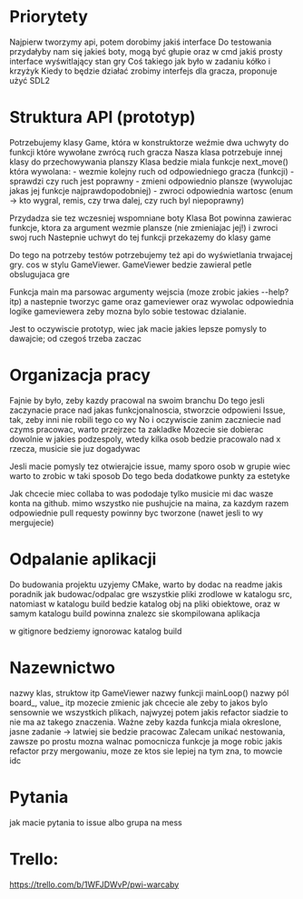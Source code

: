 # Priorytety
Najpierw tworzymy api, potem dorobimy jakiś interface
Do testowania przydałyby nam się jakieś boty, mogą być głupie oraz w cmd jakiś prosty interface wyświtlający stan gry
Coś takiego jak było w zadaniu kółko i krzyżyk
Kiedy to będzie działać zrobimy interfejs dla gracza, proponuje użyć SDL2

# Struktura API (prototyp)
Potrzebujemy klasy Game, która w konstruktorze weźmie dwa uchwyty do funkcji które wywołane zwrócą ruch gracza
Nasza klasa potrzebuje innej klasy do przechowywania planszy
Klasa bedzie miala funkcje next_move() która wywolana:
    - wezmie kolejny ruch od odpowiedniego gracza (funkcji)
    - sprawdzi czy ruch jest poprawny
    - zmieni odpowiednio plansze (wywolujac jakas jej funkcje najprawdopodobniej)
    - zwroci odpowiednia wartosc (enum -> kto wygral, remis, czy trwa dalej, czy ruch byl niepoprawny)

Przydadza sie tez wczesniej wspomniane boty
Klasa Bot powinna zawierac funkcje, ktora za argument wezmie plansze (nie zmieniajac jej!) i zwroci swoj ruch
Nastepnie uchwyt do tej funkcji przekazemy do klasy game

Do tego na potrzeby testów potrzebujemy też api do wyświetlania trwajacej gry. cos w stylu GameViewer.
GameViewer bedzie zawieral petle obslugujaca gre

Funkcja main ma parsowac argumenty wejscia (moze zrobic jakies --help? itp) a nastepnie tworzyc game oraz gameviewer
oraz wywolac odpowiednia logike gameviewera zeby mozna bylo sobie testowac dzialanie.

Jest to oczywiscie prototyp, wiec jak macie jakies lepsze pomysly to dawajcie; od czegoś trzeba zaczac

# Organizacja pracy
Fajnie by było, zeby kazdy pracowal na swoim branchu
Do tego jesli zaczynacie prace nad jakas funkcjonalnoscia, stworzcie odpowieni Issue, tak, zeby inni nie robili tego co wy
No i oczywiscie zanim zaczniecie nad czyms pracowac, warto przejrzec ta zakladke
Mozecie sie dobierac dowolnie w jakies podzespoly, wtedy kilka osob bedzie pracowalo nad x rzecza, musicie sie juz dogadywac

Jesli macie pomysly tez otwierajcie issue, mamy sporo osob w grupie wiec warto to zrobic w taki sposob
Do tego beda dodatkowe punkty za estetyke

Jak chcecie miec collaba to was pododaje tylko musicie mi dac wasze konta na github. mimo wszystko nie pushujcie na maina,
za kazdym razem odpowiednie pull requesty powinny byc tworzone (nawet jesli to wy mergujecie)

# Odpalanie aplikacji
Do budowania projektu uzyjemy CMake, warto by dodac na readme jakis poradnik jak budowac/odpalac gre
wszystkie pliki zrodlowe w katalogu src, natomiast w katalogu build bedzie katalog obj na pliki obiektowe, oraz w samym katalogu build powinna znalezc sie skompilowana aplikacja

w gitignore bedziemy ignorowac katalog build

# Nazewnictwo
nazwy klas, struktow itp GameViewer
nazwy funkcji mainLoop()
nazwy pól board_, value_ itp
mozecie zmienic jak chcecie ale zeby to jakos bylo sensownie we wszystkich plikach, najwyzej potem jakis refactor siadzie to nie ma az takego znaczenia.
Ważne zeby kazda funkcja miala okreslone, jasne zadanie -> latwiej sie bedzie pracowac
Zalecam unikać nestowania, zawsze po prostu mozna walnac pomocnicza funkcje
ja moge robic jakis refactor przy mergowaniu, moze ze ktos sie lepiej na tym zna, to mowcie idc

# Pytania
jak macie pytania to issue albo grupa na mess


# Trello:
https://trello.com/b/1WFJDWvP/pwi-warcaby